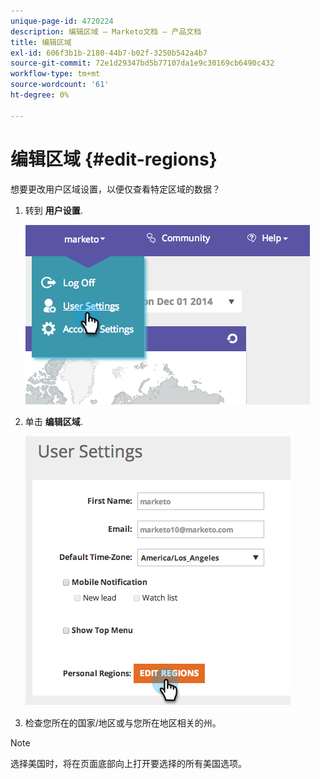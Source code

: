 ```yaml
---
unique-page-id: 4720224
description: 编辑区域 — Marketo文档 — 产品文档
title: 编辑区域
exl-id: 606f3b1b-2180-44b7-b02f-3250b542a4b7
source-git-commit: 72e1d29347bd5b77107da1e9c30169cb6490c432
workflow-type: tm+mt
source-wordcount: '61'
ht-degree: 0%

---
```


# 编辑区域 {#edit-regions}

想要更改用户区域设置，以便仅查看特定区域的数据？

1. 转到 **用户设置**.

   ![](assets/image2014-12-1-23-3a8-3a40.png)

1. 单击 **编辑区域**.

   ![](assets/image2014-12-3-18-3a55-3a25.png)

1. 检查您所在的国家/地区或与您所在地区相关的州。

>[!NOTE]
>
>选择美国时，将在页面底部向上打开要选择的所有美国选项。
